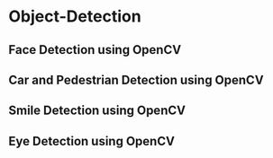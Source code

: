 # Object-Detection

## Face Detection using OpenCV

## Car and Pedestrian Detection using OpenCV

## Smile Detection using OpenCV

## Eye Detection using OpenCV
